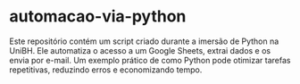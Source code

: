 # automacao-via-python
Este repositório contém um script criado durante a imersão de Python na UniBH. Ele automatiza o acesso a um Google Sheets, extrai dados e os envia por e-mail. Um exemplo prático de como Python pode otimizar tarefas repetitivas, reduzindo erros e economizando tempo.
